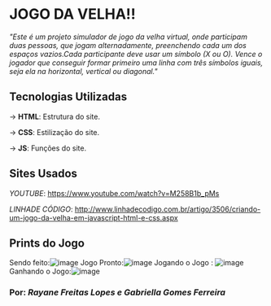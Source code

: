   # JOGO DA VELHA!!

_"Este é um projeto simulador de jogo da velha virtual, onde participam duas pessoas, que jogam alternadamente, 
preenchendo cada um dos espaços vazios.Cada participante deve usar um símbolo (X ou O). Vence o jogador que conseguir
formar primeiro uma linha com três símbolos iguais, seja ela na horizontal, vertical ou diagonal."_

  ## Tecnologias Utilizadas
-> **HTML**: Estrutura do site.

-> **CSS**: Estilização do site.

-> **JS**: Funções do site.

  ## Sites Usados
*_YOUTUBE_*: https://www.youtube.com/watch?v=M258B1b_pMs

*_LINHADE CÓDIGO_*: http://www.linhadecodigo.com.br/artigo/3506/criando-um-jogo-da-velha-em-javascript-html-e-css.aspx


  ## Prints do Jogo
Sendo feito:![image](https://user-images.githubusercontent.com/101194826/162336078-ab60fc9b-e01b-46a7-9d5c-684adecd1898.png)
Jogo Pronto:![image](https://user-images.githubusercontent.com/101194826/162336682-69e3d690-fa5a-4614-af39-29c97a91da24.png)
Jogando o Jogo : ![image](https://user-images.githubusercontent.com/101194826/162336361-58c7fffb-44b5-4cb2-ad33-920820217f45.png)
Ganhando o Jogo:![image](https://user-images.githubusercontent.com/101194826/162336432-76dfa78e-f41a-481f-906f-39c19e9c37be.png)

  ### Por: _Rayane Freitas Lopes e Gabriella Gomes Ferreira_

